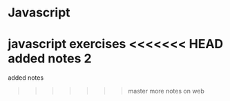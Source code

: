 # Javascript
javascript exercises
<<<<<<< HEAD
added notes 2
=======
added notes
>>>>>>> master
more notes on web
